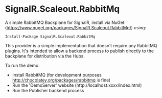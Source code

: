 SignalR.Scaleout.RabbitMq
=========================

A simple RabbitMQ Backplane for SignalR, install via NuGet (https://www.nuget.org/packages/SignalR.Scaleout.RabbitMq/) using:

```
Install-Package SignalR.Scaleout.RabbitMq 
```

This provider is a simple implementation that doesn't require any RabbitMQ plugins.  It's intended to allow a backend 
process to publish directly to the backplane for distribution via the Hubs.

To run the demo:

* Install RabbitMQ (for development purposes http://chocolatey.org/packages/rabbitmq is fine)
* Run the 'DemoServer' website (http://localhost:xxxx/index.html)
* Run the Publisher backend process

